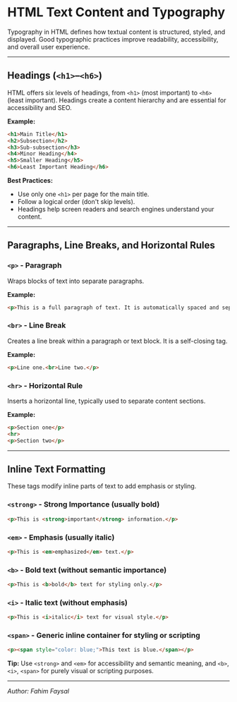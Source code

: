 # HTML Text Content and Typography

Typography in HTML defines how textual content is structured, styled, and displayed. Good typographic practices improve readability, accessibility, and overall user experience.

---

## Headings (`<h1>`–`<h6>`)

HTML offers six levels of headings, from `<h1>` (most important) to `<h6>` (least important). Headings create a content hierarchy and are essential for accessibility and SEO.

**Example:**
```html
<h1>Main Title</h1>
<h2>Subsection</h2>
<h3>Sub-subsection</h3>
<h4>Minor Heading</h4>
<h5>Smaller Heading</h5>
<h6>Least Important Heading</h6>
```

**Best Practices:**
- Use only one `<h1>` per page for the main title.
- Follow a logical order (don't skip levels).
- Headings help screen readers and search engines understand your content.

---

## Paragraphs, Line Breaks, and Horizontal Rules

### `<p>` - Paragraph
Wraps blocks of text into separate paragraphs.

**Example:**
```html
<p>This is a full paragraph of text. It is automatically spaced and separated from other content.</p>
```

### `<br>` - Line Break
Creates a line break within a paragraph or text block. It is a self-closing tag.

**Example:**
```html
<p>Line one.<br>Line two.</p>
```

### `<hr>` - Horizontal Rule
Inserts a horizontal line, typically used to separate content sections.

**Example:**
```html
<p>Section one</p>
<hr>
<p>Section two</p>
```

---

## Inline Text Formatting

These tags modify inline parts of text to add emphasis or styling.

### `<strong>` - Strong Importance (usually bold)
```html
<p>This is <strong>important</strong> information.</p>
```

### `<em>` - Emphasis (usually italic)
```html
<p>This is <em>emphasized</em> text.</p>
```

### `<b>` - Bold text (without semantic importance)
```html
<p>This is <b>bold</b> text for styling only.</p>
```

### `<i>` - Italic text (without emphasis)
```html
<p>This is <i>italic</i> text for visual style.</p>
```

### `<span>` - Generic inline container for styling or scripting
```html
<p><span style="color: blue;">This text is blue.</span></p>
```

**Tip:** Use `<strong>` and `<em>` for accessibility and semantic meaning, and `<b>`, `<i>`, `<span>` for purely visual or scripting purposes.

---

*Author: Fahim Faysal*
